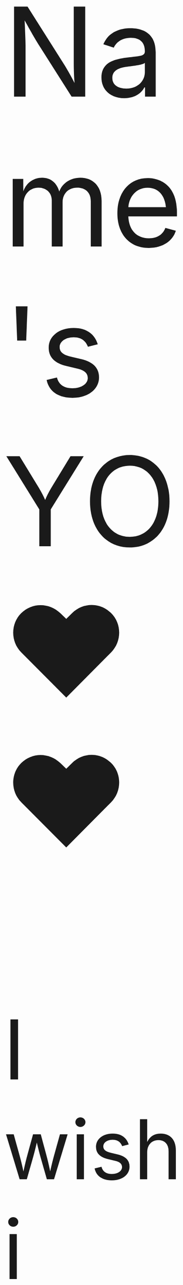 
<!DOCTYPE html>
<html lang="en">
<head>
    <meta charset="UTF-8">
<p style="font-size: 24em;"> Name's YO&hearts; &#9829</p>
</head>
<body>
   <p style="font-size: 16em;"> <style="color: red;"> I wish i were here for the fun.</p>
    <p style="color: blue;"> Im looking for some help with cyber security. 
    <p style=color: #ff0000;">  @hannahyo93@yahoo.com </p>
</body>
</html>
